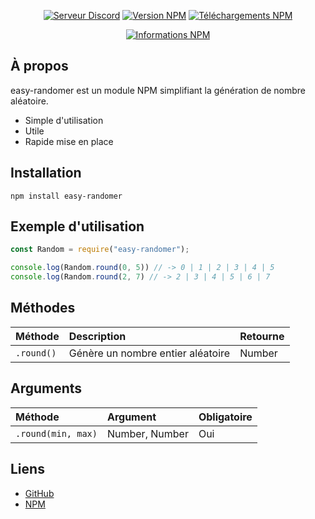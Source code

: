<div align="center">
  <p>
    <a href="https://discord.gg/q6eMWS2"><img src="https://discordapp.com/api/guilds/616371260569681930/embed.png" alt="Serveur Discord" /></a>
    <a href="https://www.npmjs.com/package/easy-randomer"><img src="https://img.shields.io/npm/v/easy-randomer.svg?maxAge=3600" alt="Version NPM" /></a>
    <a href="https://www.npmjs.com/package/easy-randomer"><img src="https://img.shields.io/npm/dt/easy-randomer.svg?maxAge=3600" alt="Téléchargements NPM" /></a>
  </p>
  <p>
    <a href="https://nodei.co/npm/easy-randomer/"><img src="https://nodei.co/npm/easy-randomer.png?downloads=true&stars=true" alt="Informations NPM" /></a>
  </p>
</div>

## À propos
easy-randomer est un module NPM simplifiant la génération de nombre aléatoire.

- Simple d'utilisation
- Utile
- Rapide mise en place

## Installation

`npm install easy-randomer`

## Exemple d'utilisation

```js
const Random = require("easy-randomer");

console.log(Random.round(0, 5)) // -> 0 | 1 | 2 | 3 | 4 | 5
console.log(Random.round(2, 7) // -> 2 | 3 | 4 | 5 | 6 | 7
```

## Méthodes

| Méthode    | Description                       | Retourne   |
| :--------- | :-------------------------------- | :--------- |
| `.round()` | Génère un nombre entier aléatoire | Number     |

## Arguments

| Méthode            | Argument       | Obligatoire |
| :----------------- | :------------- | :---------- |
| `.round(min, max)` | Number, Number | Oui         |

## Liens

* [GitHub](https://github.com/Nyfos/easy-randomer)
* [NPM](https://www.npmjs.com/package/easy-randomer)